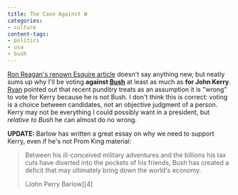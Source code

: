 ```yaml
---
title: The Case Against W
categories:
- culture
content-tags:
- politics
- usa
- bush
---
```


[Ron Reagan's renown Esquire article][1] doesn't say anything new, but neatly sums up why I'll be voting **against [Bush][2]** at least as much as **for John Kerry**.  [Ryan][3] pointed out that recent punditry treats as an assumption it is "wrong" to vote for Kerry because he is not Bush.  I don't think this is correct: voting is a choice between candidates, not an objective judgment of a person.  Kerry may not be everything I could possibly want in a president, but _relative to Bush_ he can almost do no wrong.

   [1]: http://www.esquire.com/features/articles/2004/040729_mfe_reagan_1.html
   [2]: /library/etc/w.html
   [3]: http://nopaper.net/

**UPDATE:** Barlow has written a great essay on why we need to support Kerry, even if he's not Prom King material:

> Between his ill-conceived military adventures and the billions his tax cuts have diverted into the pockets of his friends, Bush has created a deficit that may ultimately bring down the world's economy.
> <footer>[John Perry Barlow][4]</footer>

   [4]: http://barlow.typepad.com/barlowfriendz/2004/10/supporting_kerr.html
